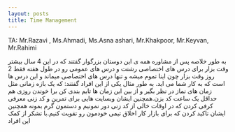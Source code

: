 ```yaml
---
layout: posts
title: Time Management
---
```


TA: Mr.Razavi , Ms.Ahmadi, Ms.Asna ashari, Mr.Khakpoor, Mr.Keyvan, Mr.Rahimi

به طور خلاصه پس از مشاوره همه ی این دوستان بزرگوار گفتند که در این 4 سال بیشتر وقت بزار برای درس های اختصاصی رشتت و درس های عمومی رو در طول هفته فقط 2 روز وقت بزار چون اینا تموم میشه و تنها درس های اختصاصی میماند و این درس ها است که به کار شما می اید. به طور مثال یکی از این افراد گفتند: که یک بازه زمانی مثل زمان های نماز در نظر بگیر و از بین این زمان ها تایم بندی کن برا خوندن روزی هم حداقل یک ساعت کد بزن.همچنین ایشان وبسایت هایی برای تمرین و کد زنی معرفی کرفی کردن که در اوقات خالی از کد زنی دور نمونیم و دستمون گرم بمونه همچنین ایشان تاکید کردن که برای بازار کار اخلاق تیمی خودمون رو تقویت کنیم.با تشکر از کمک این افراد
   
